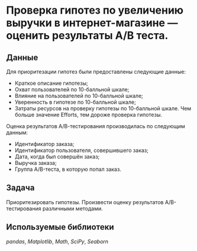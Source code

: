 # Проверка гипотез по увеличению выручки в интернет-магазине — оценить результаты A/B теста.

## Данные

Для приоритезации гипотез были предоставлены следующие данные:

- Краткое описание гипотезы;
- Охват пользователей по 10-балльной шкале;
- Влияние на пользователей по 10-балльной шкале;
- Уверенность в гипотезе по 10-балльной шкале;
- Затраты ресурсов на проверку гипотезы по 10-балльной шкале. Чем больше значение Efforts, тем дороже проверка гипотезы.

Оценка результатов А/В-тестирования производилась по следующим данным:

- Идентификатор заказа;
- Идентификатор пользователя, совершившего заказ;
- Дата, когда был совершён заказ;
- Выручка заказа;
- Группа A/B-теста, в которую попал заказ.

## Задача

Приоритезировать гипотезы. Произвести оценку результатов A/B-тестирования различными методами.

## Используемые библиотеки
*pandas*, *Matplotlib*, *Math*, *SciPy*, *Seaborn*
